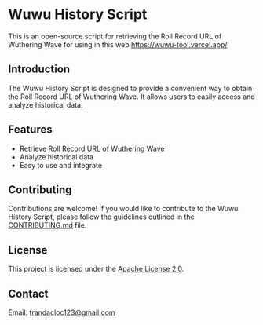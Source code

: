 # Wuwu History Script

This is an open-source script for retrieving the Roll Record URL of Wuthering Wave for using in this web <https://wuwu-tool.vercel.app/>

## Introduction

The Wuwu History Script is designed to provide a convenient way to obtain the Roll Record URL of Wuthering Wave. It allows users to easily access and analyze historical data.

## Features

- Retrieve Roll Record URL of Wuthering Wave
- Analyze historical data
- Easy to use and integrate

## Contributing

Contributions are welcome! If you would like to contribute to the Wuwu History Script, please follow the guidelines outlined in the [CONTRIBUTING.md](CONTRIBUTING.md) file.

## License

This project is licensed under the [Apache License 2.0](LICENSE).

## Contact

Email: <trandacloc123@gmail.com>

